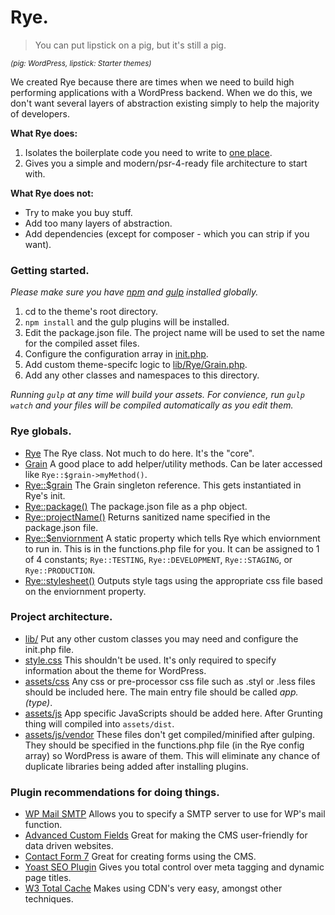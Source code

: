 # Rye.

> You can put lipstick on a pig, but it's still a pig.

<small>_(pig: WordPress, lipstick: Starter themes)_</small>

We created Rye because there are times when we need to build high performing
applications with a WordPress backend. When we do this, we don't want several
layers of abstraction existing simply to help the majority of developers.

**What Rye does:**

1. Isolates the boilerplate code you need to write to [one place](lib/init.php).
2. Gives you a simple and modern/psr-4-ready file architecture to start with.

**What Rye does not:**

* Try to make you buy stuff.
* Add too many layers of abstraction.
* Add dependencies (except for composer - which you can strip if you want).

### Getting started.

*Please make sure you have [npm](https://www.npmjs.org/) and [gulp](http://gulpjs.com/) installed globally.*

1. cd to the theme's root directory.
2. `npm install` and the gulp plugins will be installed.
3. Edit the package.json file. The project name will be used to set the name for the compiled asset files.
4. Configure the configuration array in [init.php](lib/init.php).
5. Add custom theme-specifc logic to [lib/Rye/Grain.php](lib/Rye/Grain.php).
6. Add any other classes and namespaces to this directory.

_Running `gulp` at any time will build your assets. For convience, run `gulp watch` and your files will be compiled automatically as you edit them._

### Rye globals.

* [Rye](lib/Rye/Rye.php) The Rye class. Not much to do here. It's the "core".
* [Grain](lib/Rye/Grain.php) A good place to add helper/utility methods. Can be later accessed like `Rye::$grain->myMethod()`.
* [Rye::$grain](lib/grain.php) The Grain singleton reference. This gets instantiated in Rye's init.
* [Rye::package()](rye.php#L24) The package.json file as a php object.
* [Rye::projectName()](rye.php#L32) Returns sanitized name specified in the package.json file.
* [Rye::$enviornment](rye.php#L13) A static property which tells Rye which enviornment to run in. This is in the functions.php file for you. It can be assigned to 1 of 4 constants; `Rye::TESTING`, `Rye::DEVELOPMENT`, `Rye::STAGING`, or `Rye::PRODUCTION`.
* [Rye::stylesheet()](rye.php#L41) Outputs style tags using the appropriate css file based on the enviornment property.

### Project architecture.

* [lib/](lib/) Put any other custom classes you may need and configure the init.php file.
* [style.css](style.css) This shouldn't be used. It's only required to specify information about the theme for WordPress.
* [assets/css](assets/css) Any css or pre-processor css file such as .styl or .less files should be included here. The main entry file should be called *app.(type)*.
* [assets/js](assets/js) App specific JavaScripts should be added here. After Grunting thing will compiled into `assets/dist`.
* [assets/js/vendor](assets/js/vendor) These files don't get compiled/minified after gulping. They should be specified in the functions.php file (in the Rye config array) so WordPress is aware of them. This will eliminate any chance of duplicate libraries being added after installing plugins.

### Plugin recommendations for doing things.

* [WP Mail SMTP](https://wordpress.org/plugins/wp-mail-smtp/) Allows you to specify a SMTP server to use for WP's mail function.
* [Advanced Custom Fields](http://www.advancedcustomfields.com/) Great for making the CMS user-friendly for data driven websites.
* [Contact Form 7](http://wordpress.org/plugins/contact-form-7/) Great for creating forms using the CMS.
* [Yoast SEO Plugin](https://yoast.com/wordpress/plugins/seo/) Gives you total control over meta tagging and dynamic page titles.
* [W3 Total Cache](https://wordpress.org/plugins/w3-total-cache/) Makes using CDN's very easy, amongst other techniques.
